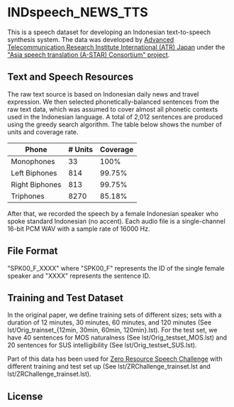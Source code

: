 # INDspeech_NEWS_TTS

This is a speech dataset for developing an Indonesian text-to-speech synthesis system. The data was developed by [Advanced Telecommunication Research Institute International (ATR) Japan](https://www.atr.jp/) under the ["Asia speech translation (A-STAR) Consortium" project](https://www.sciencedirect.com/science/article/pii/S0885230811000404).

## Text and Speech Resources

The raw text source is based on Indonesian daily news and travel expression. We then selected phonetically-balanced sentences from the raw text data, which was assumed to cover almost all phonetic contexts used in the Indonesian language. A total of 2,012 sentences are produced using the greedy search algorithm. The table below shows the number of units and coverage rate.

|       Phone     | # Units | Coverage | 
| --------------- | ------- |--------- |
| Monophones      |      33 |     100% | 
| Left Biphones   |     814 |   99.75% | 
| Right Biphones  |     813 |   99.75% | 
| Triphones       |    8270 |   85.18% | 

After that, we recorded the speech by a female Indonesian speaker who spoke standard Indonesian (no accent). Each audio file is a single-channel 16-bit PCM WAV with a sample rate of 16000 Hz.

## File Format

"SPK00_F_XXXX" where "SPK00_F" represents the ID of the single female speaker and "XXXX" represents the sentence ID.

## Training and Test Dataset

In the original paper, we define training sets of different sizes; sets with a duration of 12 minutes, 30 minutes, 60 minutes, and 120 minutes (See lst/Orig_trainset_{12min, 30min, 60min, 120min}.lst). For the test set, we have 40 sentences for MOS naturalness (See lst/Orig_testset_MOS.lst) and 20 sentences for SUS intelligibility (See lst/Orig_testset_SUS.lst).

Part of this data has been used for [Zero Resource Speech Challenge](https://www.zerospeech.com/) with different training and test set up (See lst/ZRChallenge_trainset.lst and lst/ZRChallenge_trainset.lst).

## License


